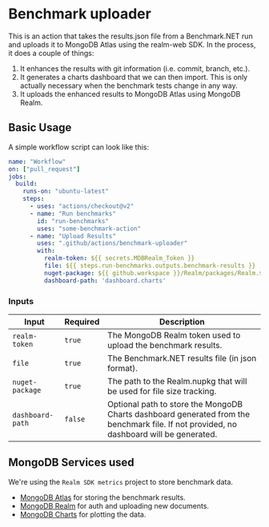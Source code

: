 # Benchmark uploader

This is an action that takes the results.json file from a Benchmark.NET run and uploads it to MongoDB Atlas using the realm-web SDK. In the process, it does a couple of things:

1. It enhances the results with git information (i.e. commit, branch, etc.).
2. It generates a charts dashboard that we can then import. This is only actually necessary when the benchmark tests change in any way.
3. It uploads the enhanced results to MongoDB Atlas using MongoDB Realm.

## Basic Usage

A simple workflow script can look like this:

```yaml
name: "Workflow"
on: ["pull_request"]
jobs:
  build:
    runs-on: "ubuntu-latest"
    steps:
      - uses: "actions/checkout@v2"
      - name: "Run benchmarks"
        id: "run-benchmarks"
        uses: "some-benchmark-action"
      - name: "Upload Results"
        uses: ".github/actions/benchmark-uploader"
        with:
          realm-token: ${{ secrets.MDBRealm_Token }}
          file: ${{ steps.run-benchmarks.outputs.benchmark-results }}
          nuget-package: ${{ github.workspace }}/Realm/packages/Realm.${{ needs.build-packages.outputs.package_version }}.nupkg
          dashboard-path: 'dashboard.charts'
```

### Inputs

| Input | Required | Description |
|-|-|-|
| `realm-token` | `true` | The MongoDB Realm token used to upload the benchmark results. |
| `file` | `true` | The Benchmark.NET results file (in json format). |
| `nuget-package` | `true` |  The path to the Realm.nupkg that will be used for file size tracking. |
| `dashboard-path` | `false` | Optional path to store the MongoDB Charts dashboard generated from the benchmark file. If not provided, no dashboard will be generated. |

## MongoDB Services used

We're using the `Realm SDK metrics` project to store benchmark data.

* [MongoDB Atlas](https://cloud.mongodb.com/v2/5f2beb77dd663c59fa806486#clusters) for storing the benchmark results.
* [MongoDB Realm](https://realm.mongodb.com/groups/5f2beb77dd663c59fa806486/apps/61153e38bc7c862b9c02c860/dashboard) for auth and uploading new documents.
* [MongoDB Charts](https://charts.mongodb.com/charts-realm-sdk-metrics-yxjvt/dashboards) for plotting the data.
